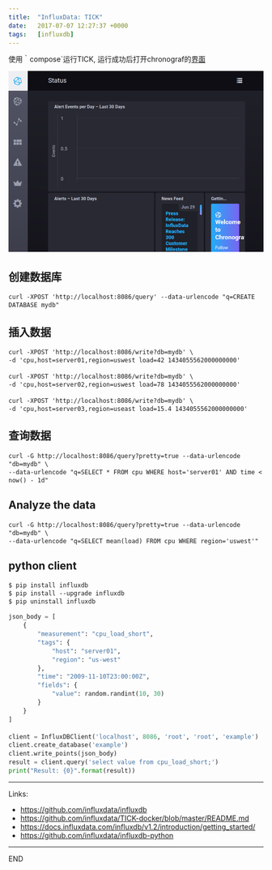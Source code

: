 ```yaml
---
title:  "InfluxData: TICK"
date:   2017-07-07 12:27:37 +0000
tags:   [influxdb]
---
```

使用｀compose`运行TICK, 运行成功后打开chronograf的[界面](http://localhost:8888/)

![](./resources/2017-07-07-influxdata-tick/chronograf-home.png)

## 创建数据库
```
curl -XPOST 'http://localhost:8086/query' --data-urlencode "q=CREATE DATABASE mydb"
```
## 插入数据
```
curl -XPOST 'http://localhost:8086/write?db=mydb' \
-d 'cpu,host=server01,region=uswest load=42 1434055562000000000'

curl -XPOST 'http://localhost:8086/write?db=mydb' \
-d 'cpu,host=server02,region=uswest load=78 1434055562000000000'

curl -XPOST 'http://localhost:8086/write?db=mydb' \
-d 'cpu,host=server03,region=useast load=15.4 1434055562000000000'
```

## 查询数据
```
curl -G http://localhost:8086/query?pretty=true --data-urlencode "db=mydb" \
--data-urlencode "q=SELECT * FROM cpu WHERE host='server01' AND time < now() - 1d"
```

## Analyze the data
```
curl -G http://localhost:8086/query?pretty=true --data-urlencode "db=mydb" \
--data-urlencode "q=SELECT mean(load) FROM cpu WHERE region='uswest'"
```

## python client
```shell
$ pip install influxdb
$ pip install --upgrade influxdb
$ pip uninstall influxdb
```
```python
json_body = [
    {
        "measurement": "cpu_load_short",
        "tags": {
            "host": "server01",
            "region": "us-west"
        },
        "time": "2009-11-10T23:00:00Z",
        "fields": {
            "value": random.randint(10, 30)
        }
    }
]

client = InfluxDBClient('localhost', 8086, 'root', 'root', 'example')
client.create_database('example')
client.write_points(json_body)
result = client.query('select value from cpu_load_short;')
print("Result: {0}".format(result))
```

---
Links:
- https://github.com/influxdata/influxdb
- https://github.com/influxdata/TICK-docker/blob/master/README.md
- https://docs.influxdata.com/influxdb/v1.2/introduction/getting_started/
- https://github.com/influxdata/influxdb-python



---
END
